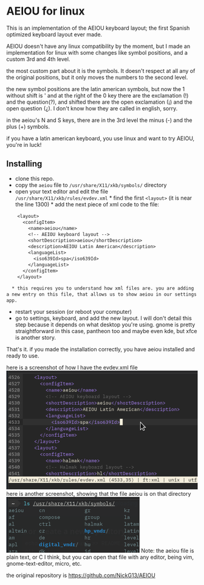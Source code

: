 # AEIOU for linux

This is an implementation of the AEIOU keyboard layout; the first Spanish optimized keyboard layout ever made.

AEIOU doesn't have any linux compatibility by the moment, but I made an implementation for linux with some changes like symbol positions, and a custom 3rd and 4th level.

the most custom part about it is the symbols. It doesn't respect at all any of the original positions, but it only moves the numbers to the second level.

the new symbol positions are the latin american symbols, but now the 1 without shift is ' and at the right of the 0 key there are the exclamation (!) and the question(?), and shifted there are the open exclamation (¡) and the open question (¿).
I don't know how they are called in english, sorry.

in the aeiou's N and S keys, there are in the 3rd level the minus (-) and the plus (+) symbols.

if you have a latin american keyboard, you use linux and want to try AEIOU, you're in luck!

## Installing

* clone this repo.
* copy the `aeiou` file to `/usr/share/X11/xkb/symbols/` directory
* open your text editor and edit the file `/usr/share/X11/xkb/rules/evdev.xml`
      * find the first `<layout>` (it is near the line 1300)
      * add the next piece of xml code to the file:
```
    <layout>
      <configItem>
        <name>aeiou</name>
        <!-- AEIOU keyboard layout -->
        <shortDescription>aeiou</shortDescription>
        <description>AEIOU Latin American</description>
        <languageList>
          <iso639Id>spa</iso639Id>
        </languageList>
      </configItem>
    </layout>
```
      * this requires you to understand how xml files are. you are adding a new entry on this file, that allows us to show aeiou in our settings app.
* restart your session (or reboot your computer)
* go to settings, keyboard, and add the new layout. I will don't detail this step because it depends on what desktop you're using. gnome is pretty straightforward in this case, pantheon too and maybe even kde, but xfce is another story.

That's it. if you made the installation correctly, you have aeiou installed and ready to use.

here is a screenshot of how I have the evdev.xml file
![evdev](https://github.com/germe-deb/aeiou-linux/raw/main/xkbevdev.png)
here is another screenshot, showing that the file aeiou is on that directory
![directory](https://github.com/germe-deb/aeiou-linux/raw/main/xkbfiles.png)
Note: the aeiou file is plain text, or C I think, but you can open that file with any editor, being vim, gnome-text-editor, micro, etc.

the original repository is https://github.com/NickG13/AEIOU
